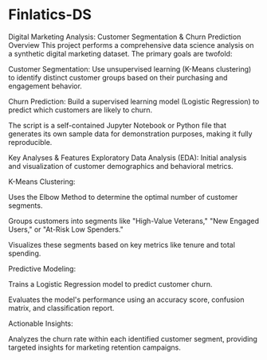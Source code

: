 # Finlatics-DS
Digital Marketing Analysis: Customer Segmentation & Churn Prediction
Overview
This project performs a comprehensive data science analysis on a synthetic digital marketing dataset. The primary goals are twofold:

Customer Segmentation: Use unsupervised learning (K-Means clustering) to identify distinct customer groups based on their purchasing and engagement behavior.

Churn Prediction: Build a supervised learning model (Logistic Regression) to predict which customers are likely to churn.

The script is a self-contained Jupyter Notebook or Python file that generates its own sample data for demonstration purposes, making it fully reproducible.

Key Analyses & Features
Exploratory Data Analysis (EDA): Initial analysis and visualization of customer demographics and behavioral metrics.

K-Means Clustering:

Uses the Elbow Method to determine the optimal number of customer segments.

Groups customers into segments like "High-Value Veterans," "New Engaged Users," or "At-Risk Low Spenders."

Visualizes these segments based on key metrics like tenure and total spending.

Predictive Modeling:

Trains a Logistic Regression model to predict customer churn.

Evaluates the model's performance using an accuracy score, confusion matrix, and classification report.

Actionable Insights:

Analyzes the churn rate within each identified customer segment, providing targeted insights for marketing retention campaigns.
